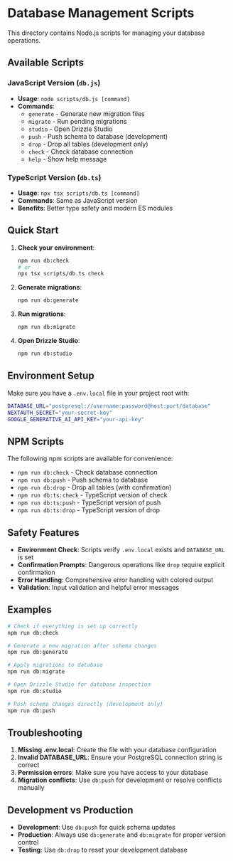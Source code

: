 # Database Management Scripts

This directory contains Node.js scripts for managing your database operations.

## Available Scripts

### JavaScript Version (`db.js`)
- **Usage**: `node scripts/db.js [command]`
- **Commands**:
  - `generate` - Generate new migration files
  - `migrate` - Run pending migrations
  - `studio` - Open Drizzle Studio
  - `push` - Push schema to database (development)
  - `drop` - Drop all tables (development only)
  - `check` - Check database connection
  - `help` - Show help message

### TypeScript Version (`db.ts`)
- **Usage**: `npx tsx scripts/db.ts [command]`
- **Commands**: Same as JavaScript version
- **Benefits**: Better type safety and modern ES modules

## Quick Start

1. **Check your environment**:
   ```bash
   npm run db:check
   # or
   npx tsx scripts/db.ts check
   ```

2. **Generate migrations**:
   ```bash
   npm run db:generate
   ```

3. **Run migrations**:
   ```bash
   npm run db:migrate
   ```

4. **Open Drizzle Studio**:
   ```bash
   npm run db:studio
   ```

## Environment Setup

Make sure you have a `.env.local` file in your project root with:

```bash
DATABASE_URL="postgresql://username:password@host:port/database"
NEXTAUTH_SECRET="your-secret-key"
GOOGLE_GENERATIVE_AI_API_KEY="your-api-key"
```

## NPM Scripts

The following npm scripts are available for convenience:

- `npm run db:check` - Check database connection
- `npm run db:push` - Push schema to database
- `npm run db:drop` - Drop all tables (with confirmation)
- `npm run db:ts:check` - TypeScript version of check
- `npm run db:ts:push` - TypeScript version of push
- `npm run db:ts:drop` - TypeScript version of drop

## Safety Features

- **Environment Check**: Scripts verify `.env.local` exists and `DATABASE_URL` is set
- **Confirmation Prompts**: Dangerous operations like `drop` require explicit confirmation
- **Error Handling**: Comprehensive error handling with colored output
- **Validation**: Input validation and helpful error messages

## Examples

```bash
# Check if everything is set up correctly
npm run db:check

# Generate a new migration after schema changes
npm run db:generate

# Apply migrations to database
npm run db:migrate

# Open Drizzle Studio for database inspection
npm run db:studio

# Push schema changes directly (development only)
npm run db:push
```

## Troubleshooting

1. **Missing .env.local**: Create the file with your database configuration
2. **Invalid DATABASE_URL**: Ensure your PostgreSQL connection string is correct
3. **Permission errors**: Make sure you have access to your database
4. **Migration conflicts**: Use `db:push` for development or resolve conflicts manually

## Development vs Production

- **Development**: Use `db:push` for quick schema updates
- **Production**: Always use `db:generate` and `db:migrate` for proper version control
- **Testing**: Use `db:drop` to reset your development database
